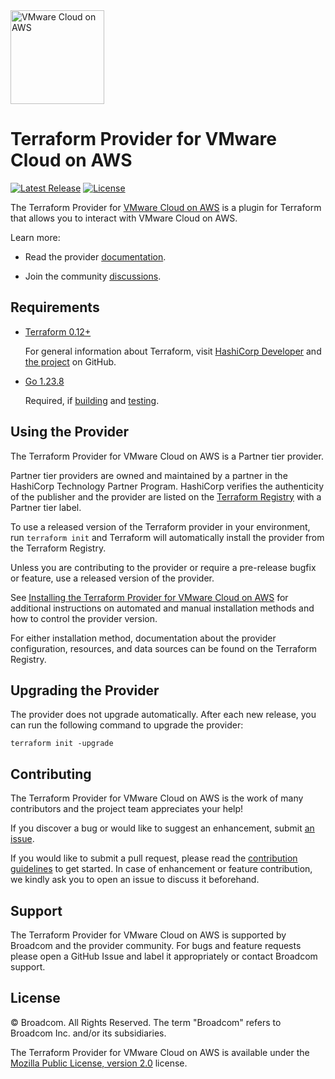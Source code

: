 <!--
© Broadcom. All Rights Reserved.
The term "Broadcom" refers to Broadcom Inc. and/or its subsidiaries.
SPDX-License-Identifier: MPL-2.0
-->

<!-- markdownlint-disable first-line-h1 no-inline-html -->

<img src="docs/images/icon-color.png" alt="VMware Cloud on AWS" width="150">

# Terraform Provider for VMware Cloud on AWS

[![Latest Release](https://img.shields.io/github/v/tag/vmware/terraform-provider-vmc?label=latest%20release&style=for-the-badge)](https://github.com/vmware/terraform-provider-vmc/releases/latest) [![License](https://img.shields.io/github/license/vmware/terraform-provider-vmc.svg?style=for-the-badge)](LICENSE)

The Terraform Provider for [VMware Cloud on AWS][product-documentation] is a plugin for Terraform that allows you to interact with VMware Cloud on AWS.

Learn more:

* Read the provider [documentation][provider-documentation].

* Join the community [discussions][provider-discussions].

## Requirements

* [Terraform 0.12+][terraform-install]

    For general information about Terraform, visit [HashiCorp Developer][terraform-install] and [the project][terraform-github] on GitHub.

* [Go 1.23.8][golang-install]

    Required, if [building][provider-build] and [testing][provider-test].

## Using the Provider

The Terraform Provider for VMware Cloud on AWS is a Partner tier provider.

Partner tier providers are owned and maintained by a partner in the HashiCorp Technology Partner Program. HashiCorp verifies the authenticity of the publisher and the provider are listed on the [Terraform Registry][terraform-registry] with a Partner tier label.

To use a released version of the Terraform provider in your environment, run `terraform init` and Terraform will automatically install the provider from the Terraform Registry.

Unless you are contributing to the provider or require a pre-release bugfix or feature, use a
released version of the provider.

See [Installing the Terraform Provider for VMware Cloud on AWS][provider-install] for additional instructions on automated and manual installation methods and how to control the provider version.

For either installation method, documentation about the provider configuration, resources, and data sources can be found on the Terraform Registry.

## Upgrading the Provider

The provider does not upgrade automatically. After each new release, you can run the following command to upgrade the provider:

```shell
terraform init -upgrade
```

## Contributing

The Terraform Provider for VMware Cloud on AWS is the work of many contributors and the project team appreciates your help!

If you discover a bug or would like to suggest an enhancement, submit [an issue][provider-issues].

If you would like to submit a pull request, please read the [contribution guidelines][provider-contributing] to get started. In case of enhancement or feature contribution, we kindly ask you to open an issue to discuss it beforehand.

## Support

The Terraform Provider for VMware Cloud on AWS is supported by Broadcom and the provider community. For bugs and feature requests please open a GitHub Issue and label it appropriately or contact Broadcom support.

## License

© Broadcom. All Rights Reserved.
The term "Broadcom" refers to Broadcom Inc. and/or its subsidiaries.

The Terraform Provider for VMware Cloud on AWS is available under the [Mozilla Public License, version 2.0][provider-license] license.

[golang-install]: https://golang.org/doc/install
[product-documentation]: https://techdocs.broadcom.com/us/en/vmware-cis/cloud/vmware-cloud-on-aws/SaaS.html
[provider-contributing]: CONTRIBUTING.md
[provider-discussions]: https://github.com/vmware/terraform-provider-vmc/discussions
[provider-documentation]: https://registry.terraform.io/providers/vmware/vmc/latest/docs
[provider-build]: docs/build.md
[provider-install]: docs/install.md
[provider-test]: docs/test.md
[provider-issues]: https://github.com/vmware/terraform-provider-vmc/issues/new/choose
[provider-license]: LICENSE
[terraform-github]: https://github.com/hashicorp/terraform
[terraform-install]: https://developer.hashicorp.com/terraform/install
[terraform-registry]: https://registry.terraform.io
